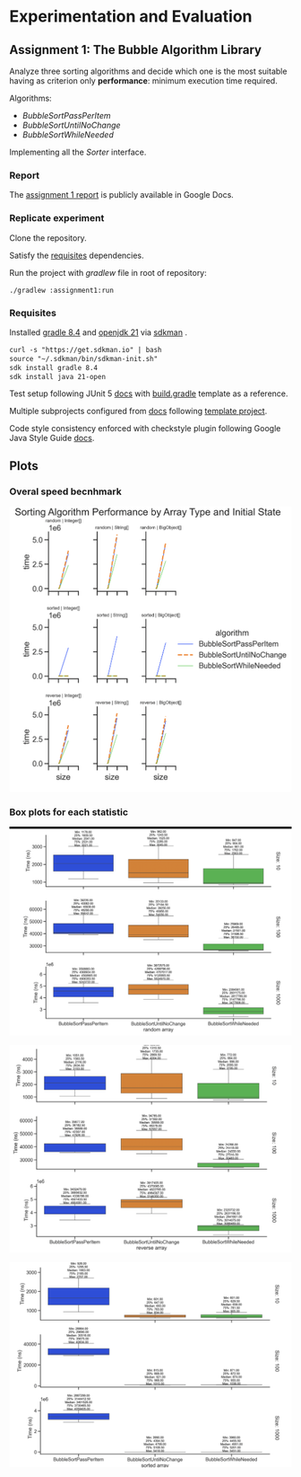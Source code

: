 # Experimentation and Evaluation

## Assignment 1: The Bubble Algorithm Library

Analyze three sorting algorithms and decide which one is the most
suitable having as criterion only **performance**: 
minimum execution time required. 

Algorithms:
- _BubbleSortPassPerItem_
- _BubbleSortUntilNoChange_
- _BubbleSortWhileNeeded_

Implementing all the _Sorter_ interface.

### Report

The [assignment 1 report](https://docs.google.com/document/d/1XvRoceLrXU1l0qW0ANj-XlElyYg7VFREm2lR_bghKqo/edit?usp=sharing)
is publicly available in Google Docs.

### Replicate experiment 

Clone the repository.

Satisfy the [requisites](#requisites) dependencies.

Run the project with _gradlew_ file in root of repository:
```shell
./gradlew :assignment1:run
```

### Requisites

Installed [gradle 8.4](https://gradle.org/) and [openjdk 21](https://jdk.java.net/21/) via [sdkman](https://sdkman.io/) .
```shell
curl -s "https://get.sdkman.io" | bash
source "~/.sdkman/bin/sdkman-init.sh"
sdk install gradle 8.4
sdk install java 21-open
```

Test setup following JUnit 5 [docs](https://junit.org/junit5/docs/current/user-guide)
with [build.gradle](https://github.com/junit-team/junit5-samples/tree/r5.10.1/junit5-jupiter-starter-gradle)
template as a reference.

Multiple subprojects configured from [docs](https://docs.gradle.org/current/userguide/multi_project_builds.html)
following [template project](https://github.com/jghoman/gradle-subprojects).

Code style consistency enforced with checkstyle plugin following 
Google Java Style Guide [docs](https://checkstyle.sourceforge.io/google_style.html).

## Plots

### Overal speed becnhmark

![alt text](plots/main_plot.png)

### Box plots for each statistic

![alt text](plots/random_blox_plot.png)

![alt text](plots/reverse_blox_plot.png)

![alt text](plots/sorted_blox_plot.png)
